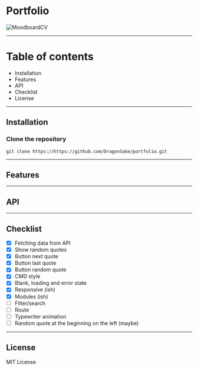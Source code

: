 # Portfolio

![MoodboardCV](https://user-images.githubusercontent.com/40611000/225591696-ed0e60d5-fbf5-474c-930e-0683d8e42ab8.png)

***

# Table of contents

* Installation
* Features
* API
* Checklist
* License

***

## Installation

### Clone the repository

```
git clone https://https://github.com/DragonSake/portfolio.git
```

***

## Features

***

## API

***

## Checklist

- [X] Fetching data from API
- [x] Show random quotes
- [x] Button next quote
- [x] Button last quote
- [x] Button random quote
- [x] CMD style
- [x] Blank, loading and error state
- [x] Responsive (ish)
- [x] Modules (ish)
- [ ] Filter/search
- [ ] Route
- [ ] Typewriter animation
- [ ] Random quote at the beginning on the left (maybe)

***

## License

MIT License
